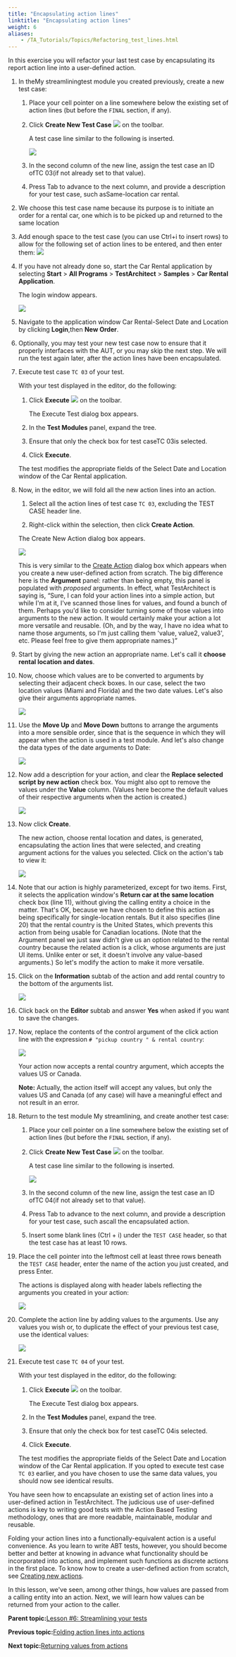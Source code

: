 ```yaml
--- 
title: "Encapsulating action lines"
linktitle: "Encapsulating action lines"
weight: 6
aliases: 
    - /TA_Tutorials/Topics/Refactoring_test_lines.html
---
```


In this exercise you will refactor your last test case by encapsulating its report action line into a user-defined action.

1.  In theMy streamliningtest module you created previously, create a new test case:

    1.  Place your cell pointer on a line somewhere below the existing set of action lines \(but before the `FINAL` section, if any\).

    2.  Click **Create New Test Case** ![](/images//Images/TA_Tutorials/Images/btn.TAC_toolbar.CreateTestCase.png) on the toolbar.

        A test case line similar to the following is inserted.

        ![](/images//Images/TA_Tutorials/Images/misc.TAC.Test_case_03_line.png)

    3.  In the second column of the new line, assign the test case an ID ofTC 03\(if not already set to that value\).

    4.  Press Tab to advance to the next column, and provide a description for your test case, such asSame-location car rental.

2.  We choose this test case name because its purpose is to initiate an order for a rental car, one which is to be picked up and returned to the same location
3.  Add enough space to the test case \(you can use Ctrl+i to insert rows\) to allow for the following set of action lines to be entered, and then enter them: ![](/images//Images/tut.actions.encapsulation.001.png)

4.  If you have not already done so, start the Car Rental application by selecting **Start** \> **All Programs** \> **TestArchitect** \> **Samples** \> **Car Rental Application**.

    The login window appears.

    ![](/images//Images/TA_Tutorials/Images/app.Car_Rental.Login.unmodified.png)

5.  Navigate to the application window Car Rental-Select Date and Location by clicking **Login**,then **New Order**.

6.  Optionally, you may test your new test case now to ensure that it properly interfaces with the AUT, or you may skip the next step. We will run the test again later, after the action lines have been encapsulated.
7.  Execute test case `TC 03` of your test.

    With your test displayed in the editor, do the following:

    1.  Click **Execute** ![](/images//Images/TA_Tutorials/Images/btn.TAC_toolbar.Execute.png) on the toolbar.

        The Execute Test dialog box appears.

    2.  In the **Test Modules** panel, expand the tree.

    3.  Ensure that only the check box for test caseTC 03is selected.

    4.  Click **Execute**.

    The test modifies the appropriate fields of the Select Date and Location window of the Car Rental application.

8.  Now, in the editor, we will fold all the new action lines into an action.

    1.  Select all the action lines of test case `TC 03`, excluding the TEST CASE header line.

    2.  Right-click within the selection, then click **Create Action**.

    The Create New Action dialog box appears.

    ![](/images//Images/tut.actions.encapsulation.002.png)

    This is very similar to the [Create Action](/TA_Help/Topics/Creating_and_using_actions_using_actions.html) dialog box which appears when you create a new user-defined action from scratch. The big difference here is the **Argument** panel: rather than being empty, this panel is populated with *proposed* arguments. In effect, what TestArchitect is saying is, “Sure, I can fold your action lines into a simple action, but while I'm at it, I've scanned those lines for values, and found a bunch of them. Perhaps you'd like to consider turning some of those values into arguments to the new action. It would certainly make your action a lot more versatile and reusable. \(Oh, and by the way, I have no idea what to name those arguments, so I'm just calling them 'value, value2, value3', etc. Please feel free to give them appropriate names.\)”

9.  Start by giving the new action an appropriate name. Let's call it **choose rental location and dates**.

10. Now, choose which values are to be converted to arguments by selecting their adjacent check boxes. In our case, select the two location values \(Miami and Florida\) and the two date values. Let's also give their arguments appropriate names.

    ![](/images//Images/tut.actions.encapsulation.003.png)

11. Use the **Move Up** and **Move Down** buttons to arrange the arguments into a more sensible order, since that is the sequence in which they will appear when the action is used in a test module. And let's also change the data types of the date arguments to Date:

    ![](/images//Images/tut.actions.encapsulation.005.png)

12. Now add a description for your action, and clear the **Replace selected script by new action** check box. You might also opt to remove the values under the **Value** column. \(Values here become the default values of their respective arguments when the action is created.\)

    ![](/images//Images/tut.actions.encapsulation.007.png)

13. Now click **Create**.

    The new action, choose rental location and dates, is generated, encapsulating the action lines that were selected, and creating argument actions for the values you selected. Click on the action's tab to view it:

    ![](/images//Images/tut.actions.encapsulation.008.png)

14. Note that our action is highly parameterized, except for two items. First, it selects the application window's **Return car at the same location** check box \(line 11\), without giving the calling entity a choice in the matter. That's OK, because we have chosen to define this action as being specifically for single-location rentals. But it also specifies \(line 20\) that the rental country is the United States, which prevents this action from being usable for Canadian locations. \(Note that the Argument panel we just saw didn't give us an option related to the rental country because the related action is a click, whose arguments are just UI items. Unlike enter or set, it doesn't involve any value-based arguments.\) So let's modify the action to make it more versatile.
15. Click on the **Information** subtab of the action and add rental country to the bottom of the arguments list.

    ![](/images//Images/tut.actions.encapsulation.009.png)

16. Click back on the **Editor** subtab and answer **Yes** when asked if you want to save the changes.

17. Now, replace the contents of the control argument of the click action line with the expression `# "pickup country " & rental country`:

    ![](/images//Images/tut.actions.encapsulation.010.png)

    Your action now accepts a rental country argument, which accepts the values US or Canada.

    **Note:** Actually, the action itself will accept any values, but only the values US and Canada \(of any case\) will have a meaningful effect and not result in an error.

18. Return to the test module My streamlining, and create another test case:

    1.  Place your cell pointer on a line somewhere below the existing set of action lines \(but before the `FINAL` section, if any\).

    2.  Click **Create New Test Case** ![](/images//Images/TA_Tutorials/Images/btn.TAC_toolbar.CreateTestCase.png) on the toolbar.

        A test case line similar to the following is inserted.

        ![](/images//Images/TA_Tutorials/Images/misc.TAC.Test_case_04_line.png)

    3.  In the second column of the new line, assign the test case an ID ofTC 04\(if not already set to that value\).

    4.  Press Tab to advance to the next column, and provide a description for your test case, such ascall the encapsulated action.

    5.  Insert some blank lines \(Ctrl + i\) under the `TEST CASE` header, so that the test case has at least 10 rows.

19. Place the cell pointer into the leftmost cell at least three rows beneath the `TEST CASE` header, enter the name of the action you just created, and press Enter.

    The actions is displayed along with header labels reflecting the arguments you created in your action:

    ![](/images//Images/tut.actions.encapsulation.011.png)

20. Complete the action line by adding values to the arguments. Use any values you wish or, to duplicate the effect of your previous test case, use the identical values:

    ![](/images//Images/tut.actions.encapsulation.012.png)

21. Execute test case `TC 04` of your test.

    With your test displayed in the editor, do the following:

    1.  Click **Execute** ![](/images//Images/TA_Tutorials/Images/btn.TAC_toolbar.Execute.png) on the toolbar.

        The Execute Test dialog box appears.

    2.  In the **Test Modules** panel, expand the tree.

    3.  Ensure that only the check box for test caseTC 04is selected.

    4.  Click **Execute**.

    The test modifies the appropriate fields of the Select Date and Location window of the Car Rental application. If you opted to execute test case `TC 03` earlier, and you have chosen to use the same data values, you should now see identical results.


You have seen how to encapsulate an existing set of action lines into a user-defined action in TestArchitect. The judicious use of user-defined actions is key to writing good tests with the Action Based Testing methodology, ones that are more readable, maintainable, modular and reusable.

Folding your action lines into a functionally-equivalent action is a useful convenience. As you learn to write ABT tests, however, you should become better and better at knowing in advance what functionality should be incorporated into actions, and implement such functions as discrete actions in the first place. To know how to create a user-defined action from scratch, see [Creating new actions](/TA_Help/Topics/Creating_and_using_actions_using_actions.html).

In this lesson, we've seen, among other things, how values are passed from a calling entity into an action. Next, we will learn how values can be returned from your action to the caller.

**Parent topic:**[Lesson \#6: Streamlining your tests](/TA_Tutorials/Topics/Tutorial_Building_an_action_definition.html)

**Previous topic:**[Folding action lines into actions](/TA_Tutorials/Topics/Refactoring.html)

**Next topic:**[Returning values from actions](/TA_Tutorials/Topics/Returning_values_from_actions.html)

